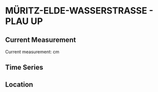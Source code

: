 # MÜRITZ-ELDE-WASSERSTRASSE - PLAU UP

## Current Measurement

Current measurement: <Value topic="rivers/pegel-online/MEW/PLAU UP/measurementValue"/> cm

## Time Series

<TimeSeries topic="rivers/pegel-online/MEW/PLAU UP/measurementValue" period="week" />

## Location

<WorldMap>
  <Marker lat="53.45670574832518" lon="12.259904286417646" labelTopic="rivers/pegel-online/MEW/PLAU UP" />
</WorldMap>
